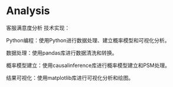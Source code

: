 # Analysis
客服满意度分析
技术实现：

Python编程：使用Python进行数据处理、建立概率模型和可视化分析。

数据处理：使用pandas库进行数据清洗和转换。

概率模型建立：使用causalinference库进行概率模型建立和PSM处理。

结果可视化：使用matplotlib库进行可视化分析和绘图。
